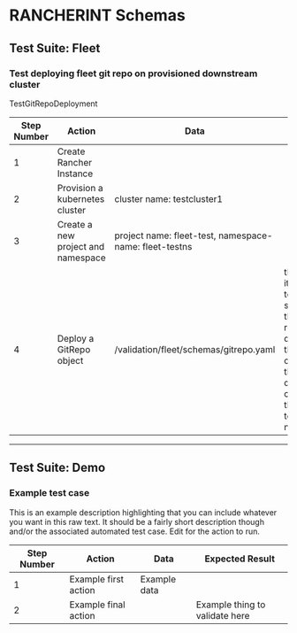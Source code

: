 # RANCHERINT Schemas

## Test Suite: Fleet

### Test deploying fleet git repo on provisioned downstream cluster

TestGitRepoDeployment

| Step Number | Action                             | Data                                                   | Expected Result                                                                                                                                       |
| ----------- | ---------------------------------- | ------------------------------------------------------ | ----------------------------------------------------------------------------------------------------------------------------------------------------- |
| 1           | Create Rancher Instance            |                                                        |                                                                                                                                                       |
| 2           | Provision a kubernetes cluster     | cluster name: testcluster1                             |                                                                                                                                                       |
| 3           | Create a new project and namespace | project name: fleet-test, namespace-name: fleet-testns |                                                                                                                                                       |
| 4           | Deploy a GitRepo object            | /validation/fleet/schemas/gitrepo.yaml                 | the gitRepo itself comes to an active state and the resources defined in the spec are created on the downstream cluster in the fleet-testns namespace |

---

## Test Suite: Demo

### Example test case

This is an example description highlighting that you can include whatever you want in this raw text. It should be a fairly short description though and/or the associated automated test case. Edit for the action to run.

| Step Number | Action               | Data         | Expected Result                |
| ----------- | -------------------- | ------------ | ------------------------------ |
| 1           | Example first action | Example data |                                |
| 2           | Example final action |              | Example thing to validate here |
